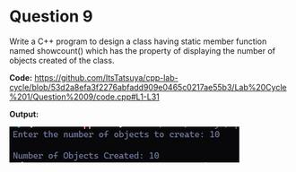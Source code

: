 Question 9
=======

Write a C++ program to design a class having static member function named
showcount() which has the property of displaying the number of objects created
of the class.

**Code:**
https://github.com/ItsTatsuya/cpp-lab-cycle/blob/53d2a8efa3f2276abfadd909e0465c0217ae55b3/Lab%20Cycle%201/Question%2009/code.cpp#L1-L31

**Output:**


![image](/Lab%20Cycle%201/Question%2009/output.PNG)